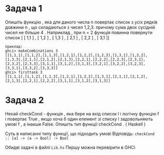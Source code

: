 # Задача 1
Опишіть функцію , яка для даного числа n повертає список з усіх рядків довжини n , що складаються з чисел 1,2,3. причому сума двох сусідній чисел не більше 4 . Наприклад , при n = 2 функція повинна повернути список [ [ 1,1 ] , [ 1,2 ] , [ 1,3 ] , [ 2,1 ] , [ 2,2 ] , [ 3,1 ]]

```
приклад:
ghci> makeCombinations 3
[[1,1,1],[1,1,2],[1,1,3],[1,2,1],[1,2,2],[1,2,3],[1,3,1],[1,3,2],[1,3,3],[2,1,1],[2,1,2],[2,1,3],[2,2,1],[2,2,2],[2,2,3],[2,3,1],[2,3,2],[2,3,3],[3,1,1],[3,1,2],[3,1,3],[3,2,1],[3,2,2],[3,2,3],[3,3,1],[3,3,2],[3,3,3]]
ghci> firsttask 3
[[1,1,1],[1,1,2],[1,1,3],[1,2,1],[1,2,2],[1,3,1],[2,1,1],[2,1,2],[2,1,3],[2,2,1],[2,2,2],[3,1,1],[3,1,2],[3,1,3]]
```

# Задача 2
Нехай checkCond - функція , яка бере на вхід список l і логічну функцію f і повертає True , якщо хоча б один елемент зі списку l задовольняють умові f , а інакше False. Опишіть тип функції checkCond . ( Haskell )

Суть в написанні типу функції, що підходить умові
Відповідь: 
`checkCond :: [a] -> (a -> Bool) -> Bool`


Обидві задачі в файлі `Lib.hs`
Першу можна перевірити в GHCi